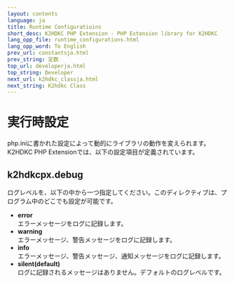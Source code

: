 ```yaml
---
layout: contents
language: ja
title: Runtime Configuratioins
short_desc: K2HDKC PHP Extension - PHP Extension library for K2HDKC
lang_opp_file: runtime_configurations.html
lang_opp_word: To English
prev_url: constantsja.html
prev_string: 定数
top_url: developerja.html
top_string: Developer
next_url: k2hdkc_classja.html
next_string: K2hdkc Class
---
```


# 実行時設定
php.iniに書かれた設定によって動的にライブラリの動作を変えられます。K2HDKC PHP Extensionでは、以下の設定項目が定義されています。

## k2hdkcpx.debug
ログレベルを、以下の中から一つ指定してください。このディレクティブは、プログラム中のどこでも設定が可能です。

- **error**  
エラーメッセージをログに記録します。
- **warning**  
エラーメッセージ、警告メッセージをログに記録します。
- **info**  
エラーメッセージ、警告メッセージ、通知メッセージをログに記録します。
- **silent(default)**  
ログに記録されるメッセージはありません。デフォルトのログレベルです。
 
